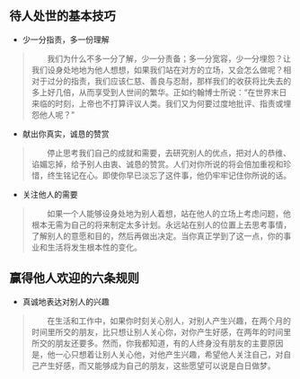 ## 待人处世的基本技巧

- 少一分指责，多一份理解
> &nbsp; &nbsp; &nbsp; &nbsp;我们为什么不多一分了解，少一分责备；多一分宽容，少一分埋怨？让我们设身处地地为他人想想，如果我们站在对方的立场，又会怎么做呢？相对于过分的指责，我们应该仁慈、善良与忍耐，那样我们的收获将比失去的多上好几倍，从而享受到人世间的繁华。正如约翰博士所说：“在世界末日来临的时刻，上帝也不打算评议人类。我们又为何要过度地批评、指责或埋怨他人呢？”
- 献出你真实，诚恳的赞赏
> &nbsp; &nbsp; &nbsp; &nbsp;停止思考我们自己的成就和需要，去研究别人的优点，把对人的恭维、谄媚忘掉，给予别人由衷、诚恳的赞赏。人们对你所说的将会倍加重视和珍惜，终生铭记在心。即使你早已淡忘了这件事，他仍牢牢记住你所说的话。
- 关注他人的需要
> &nbsp; &nbsp; &nbsp; &nbsp;如果一个人能够设身处地为别人着想，站在他人的立场上考虑问题，他根本无需为自己的将来制定太多计划。永远站在别人的位置上去思考事情，了解别人的意愿和目的，然后再做出决定。当你真正学到了这一点，你的事业和生活将发生根本性的变化。

## 赢得他人欢迎的六条规则

- 真诚地表达对别人的兴趣
> &nbsp; &nbsp; &nbsp; &nbsp;在生活和工作中，如果你时刻关心别人，对别人产生兴趣，在两个月的时间里所交的朋友，比只想让别人关心你，对你产生好感，在两年的时间里所交的朋友还要多。然而，你我都知道，有的人终身没有朋友的主要原因是，他一心只想着让别人关心他，对他产生兴趣，希望他人关注自己，对自己产生好感，而又能够成为自己的朋友，这些愿望可以说是白日做梦。